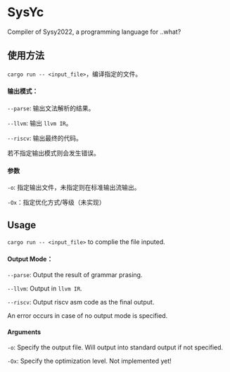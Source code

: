 # SysYc
Compiler of Sysy2022, a programming language for ..what?


## 使用方法

`cargo run -- <input_file>`，编译指定的文件。

#### 输出模式：

`--parse`: 输出文法解析的结果。

`--llvm`: 输出 `llvm IR`。

`--riscv`: 输出最终的代码。

若不指定输出模式则会发生错误。

#### 参数

`-o`: 指定输出文件，未指定则在标准输出流输出。

`-Ox`：指定优化方式/等级（未实现）


## Usage

`cargo run -- <input_file>` to complie the file inputed.

#### Output Mode：

`--parse`: Output the result of grammar prasing.

`--llvm`: Output in `llvm IR`.

`--riscv`: Output riscv asm code as the final output.

An error occurs in case of no output mode is specified.

#### Arguments

`-o`: Specify the output file. Will output into standard output if not specified.

`-Ox`: Specify the optimization level. Not implemented yet!